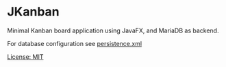 # JKanban

Minimal Kanban board application using JavaFX, and MariaDB as backend.

For database configuration see [persistence.xml](main/resources/META-INF/persistence.xml)

[License: MIT](License.txt)
